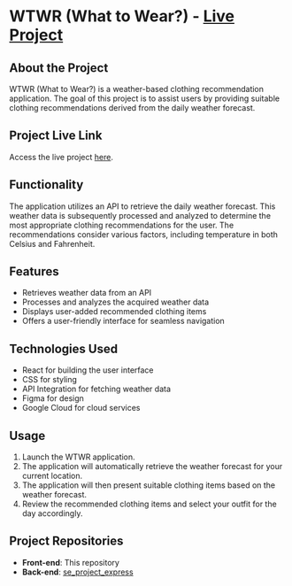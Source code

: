 # WTWR (What to Wear?) - [Live Project](http://wtwr.styledcomputing.com)

## About the Project

WTWR (What to Wear?) is a weather-based clothing recommendation application. The goal of this project is to assist users by providing suitable clothing recommendations derived from the daily weather forecast.

## Project Live Link

Access the live project [here](http://wtwr.styledcomputing.com).

## Functionality

The application utilizes an API to retrieve the daily weather forecast. This weather data is subsequently processed and analyzed to determine the most appropriate clothing recommendations for the user. The recommendations consider various factors, including temperature in both Celsius and Fahrenheit.

## Features

- Retrieves weather data from an API
- Processes and analyzes the acquired weather data
- Displays user-added recommended clothing items
- Offers a user-friendly interface for seamless navigation

## Technologies Used

- React for building the user interface
- CSS for styling
- API Integration for fetching weather data
- Figma for design
- Google Cloud for cloud services

## Usage

1. Launch the WTWR application.
2. The application will automatically retrieve the weather forecast for your current location.
3. The application will then present suitable clothing items based on the weather forecast.
4. Review the recommended clothing items and select your outfit for the day accordingly.

## Project Repositories

- **Front-end**: This repository
- **Back-end**: [se_project_express](http://github.com/amay0808/se_project_express.git)
